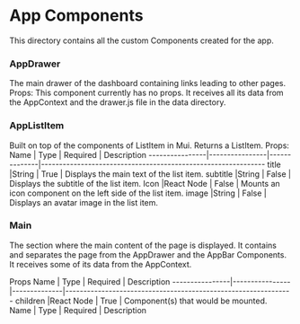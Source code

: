 # App Components
This directory contains all the custom Components created for the app.

### AppDrawer
The main drawer of the dashboard containing links leading to other pages.
Props:
This component currently has no props. It receives all its data from the AppContext and the drawer.js file in the 
data directory.


### AppListItem
Built on top of the components of ListItem in Mui. Returns a ListItem.
Props:
Name            | Type           | Required     | Description
----------------|----------------|--------------|--------------------------------------------------------------
title           |String          | True         | Displays the main text of the list item.
subtitle        |String          | False        | Displays the subtitle of the list item.
Icon            |React Node      | False        | Mounts an icon component on the left side of the list item.
image           |String          | False        | Displays an avatar image in the list item.

### Main
The section where the main content of the page is displayed. It contains and separates the page from the AppDrawer
and the AppBar Components. It receives some of its data from the AppContext.

Props
Name            | Type           | Required     | Description
----------------|----------------|--------------|---------------------------------------------------------------
children        |React Node      | True         | Component(s) that would be mounted.    
Name            | Type           | Required     | Description